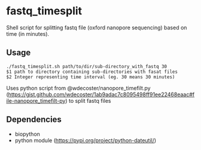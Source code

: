 # fastq_timesplit
Shell script for splitting fastq file (oxford nanopore sequencing)  based on time (in minutes).
## Usage
```
./fastq_timesplit.sh path/to/dir/sub-directory_with_fastq 30
$1 path to directory containing sub-directories with fasat files
$2 Integer representing time interval (eg. 30 means 30 minutes)

```

Uses python script from  @wdecoster/nanopore_timefilt.py (https://gist.github.com/wdecoster/1ab9adac7c8095498ff91ee22468eaac#file-nanopore_timefilt-py) to split fastq files


## Dependencies
* biopython
* python module (https://pypi.org/project/python-dateutil/)
